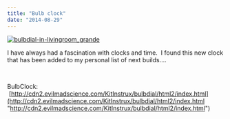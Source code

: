```yaml
---
title: "Bulb clock"
date: "2014-08-29"
---
```


[![bulbdial-in-livingroom_grande](images/bulbdial-in-livingroom_grande-300x225.jpg)](http://104.167.119.213/wp-content/uploads/2014/11/bulbdial-in-livingroom_grande.jpg)

I have always had a fascination with clocks and time.  I found this new clock that has been added to my personal list of next builds….

 

BulbClock:  [http://cdn2.evilmadscience.com/KitInstrux/bulbdial/html2/index.html](http://cdn2.evilmadscience.com/KitInstrux/bulbdial/html2/index.html "http://cdn2.evilmadscience.com/KitInstrux/bulbdial/html2/index.html")
